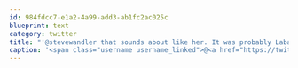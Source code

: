 ```yaml
---
id: 984fdcc7-e1a2-4a99-add3-ab1fc2ac025c
blueprint: text
category: twitter
title: "'@stevewandler that sounds about like her. It was probably Labatt Blue too amiright?"
caption: '<span class="username username_linked">@<a href="https://twitter.com/stevewandler" title="Steve Wandler">stevewandler</a></span> that sounds about like her. It was probably Labatt Blue too amiright?'
---
```


